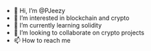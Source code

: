 - 👋 Hi, I’m @PJeezy
- 👀 I’m interested in blockchain and crypto
- 🌱 I’m currently learning solidity
- 💞️ I’m looking to collaborate on crypto projects
- 📫 How to reach me 

<!---
PJeezy/PJeezy is a ✨ special ✨ repository because its `README.md` (this file) appears on your GitHub profile.
You can click the Preview link to take a look at your changes.
--->
